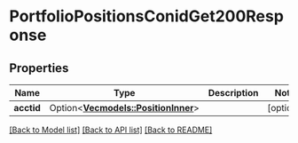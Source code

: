 # PortfolioPositionsConidGet200Response

## Properties

Name | Type | Description | Notes
------------ | ------------- | ------------- | -------------
**acctid** | Option<[**Vec<models::PositionInner>**](position_inner.md)> |  | [optional]

[[Back to Model list]](../README.md#documentation-for-models) [[Back to API list]](../README.md#documentation-for-api-endpoints) [[Back to README]](../README.md)


